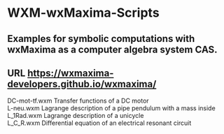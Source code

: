 # WXM-wxMaxima-Scripts

## Examples for symbolic computations with wxMaxima as a computer algebra system CAS.
## URL https://wxmaxima-developers.github.io/wxmaxima/

DC-mot-tf.wxm Transfer functions of a DC motor  
L-neu.wxm     Lagrange description of a pipe pendulum with a mass inside  
L_1Rad.wxm    Lagrange description of a unicycle  
L_C_R.wxm     Differential equation of an electrical resonant circuit
